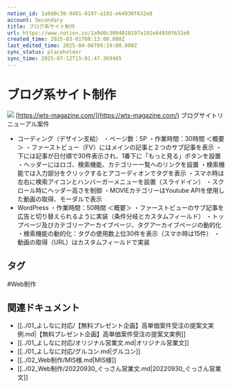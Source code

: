 ```yaml
---
notion_id: 1a9d0c30-9401-8197-a192-e64930f632e8
account: Secondary
title: ブログ系サイト制作
url: https://www.notion.so/1a9d0c3094018197a192e64930f632e8
created_time: 2025-03-01T08:13:00.000Z
last_edited_time: 2025-04-06T09:19:00.000Z
sync_status: placeholder
sync_time: 2025-07-12T15:01:47.369485
---
```

# ブログ系サイト制作

![](https://prod-files-secure.s3.us-west-2.amazonaws.com/d58fe38c-a9d4-4466-aed9-85604b7b2c6d/6d761d65-2632-467b-84ca-935c40ececdb/29749cc2f71673b224d55d816bcd5f61.gif?X-Amz-Algorithm=AWS4-HMAC-SHA256&X-Amz-Content-Sha256=UNSIGNED-PAYLOAD&X-Amz-Credential=ASIAZI2LB4665366GYVW%2F20250719%2Fus-west-2%2Fs3%2Faws4_request&X-Amz-Date=20250719T064121Z&X-Amz-Expires=3600&X-Amz-Security-Token=IQoJb3JpZ2luX2VjEIX%2F%2F%2F%2F%2F%2F%2F%2F%2F%2FwEaCXVzLXdlc3QtMiJGMEQCID7PAXoKMDFVVprZaktxasIQbZbvMzHGgantcZAeG7MqAiB3ovGRldzrb0j0MM1XS77RI4t48OJpZP%2BLwnCHf%2FNcqSqIBAie%2F%2F%2F%2F%2F%2F%2F%2F%2F%2F8BEAAaDDYzNzQyMzE4MzgwNSIM9J9r7MbkUayttiQPKtwDvnEiessdqXMVZmHyI5uxeEDzDDm7q9xaBGsEznqy2gbSMEiDn1%2FIgFd21Y5nthNW9KyhHUD5vUV%2F9LrFqqvAes2P3taLXcIfxeSguCti1uvAB%2BuYL%2FrjaVGZ%2FGrniBbuO4hYuGsrRBLmXpqmh87XWI3CF6q8O8hxmfhCpdXSkVZfvmJgJf%2FqoKPAv1JDwuFhvEe5n%2Fwa142vGLZZ5KSCTdDdupyu509SqOwEHhQ49iA%2BrFN4GkJrYWRRo7OxCKXsUgMx1slNgsgWYkAyp2xrbAJ9AFBFFpxeeSX%2Bt%2FDIJk2aIK%2B%2FCVkMoMbE0nasObykdxwOSNO85YiypaqN5NU5U%2BLw4fRmRgEmYj9udQfScsm9x39JuNraKaiw%2Bk0snWT90VD0SdmzelJgpXs9fXR8%2BVlxFXwfS5C4E9V5QkjHvenJpTFwDj95uqIDgmMNdcPcOFt0EWU4lHA7Zq3r8qzcihqwp61y2ZO0MdQd%2FAAM%2Bux3W0FA%2FZoUSPzhxeC5fc1r9NfwDepnj2sQgvkrfbBubi35DWRA7w2XqDh3z15T26ofocAJ%2BmBm0%2F3uNPHd2aPO%2BqAfb8njeop1h%2BaVC66joukJo9gWNQOgYHWyQlc2Pi%2F7JfQvapjtteVMb9gwmMXswwY6pgF63Dg5VBbkErbzy4UnZJk35s3CIhOyfes3cAP2EdxKdWr7l1jBP3QbgxBTt%2Blmbrcu8wM88VG0fv%2BSRFt1Agmk%2BZF6NO8SxSkB4Q%2FNLzJyRo9aVJxfg9fdAkJHYKd1whxi7jYZ%2B3X6%2Bm0gtyRqxmw3Txrwu%2BQPc0bYLfWKRS5XSX9t8%2Bf3NUDJ7C6NGwVr3NwX%2BKx2ZVCWPRN%2B9ImilkFRN2Hxq6IC&X-Amz-Signature=be96c6cd5668ea2ed4b9413430bcc1a2036b9b6022b7723a6059e63ac2ff312a&X-Amz-SignedHeaders=host&x-amz-checksum-mode=ENABLED&x-id=GetObject)
[https://wts-magazine.com/](https://wts-magazine.com/)
ブログサイトリニューアル案件
  - コーディング（デザイン支給）
・ページ数：5P
・作業時間：30時間
＜概要＞
・ファーストビュー（FV）にはメインの記事と２つのサブ記事を表示
・下には記事が日付順で30件表示され、1番下に「もっと見る」ボタンを設置
・ヘッダーにはロゴ、検索機能、カテゴリー一覧へのリンクを設置
・検索機能では入力部分をクリックするとアコーディオンでタグを表示
・スマホ時は左右に検索アイコンとハンバーガーメニューを設置（スライドイン）
・スクロール時にヘッダー高さを制御
・MOVIEカテゴリーはYoutube APIを使用した動画の取得、モーダルで表示
  - WordPress
・作業時間：50時間
＜概要＞
・ファーストビューのサブ記事を広告と切り替えられるように実装（条件分岐とカスタムフィールド）
・トップページ及びカテゴリーアーカイブページ、タグアーカイブページの動的化
・検索機能の動的化：タグの使用数上位30件を表示（スマホ時は15件）
・動画の取得（URL）はカスタムフィールドで実装


## タグ

#Web制作 

## 関連ドキュメント

- [[../01_よしなに対応/【無料プレゼント企画】高単価案件受注の提案文実例.md|【無料プレゼント企画】高単価案件受注の提案文実例]]
- [[../01_よしなに対応/オリジナル営業文.md|オリジナル営業文]]
- [[../01_よしなに対応/グルコン.md|グルコン]]
- [[../02_Web制作/MIS様.md|MIS様]]
- [[../02_Web制作/20220930_ぐっさん営業文.md|20220930_ぐっさん営業文]]
